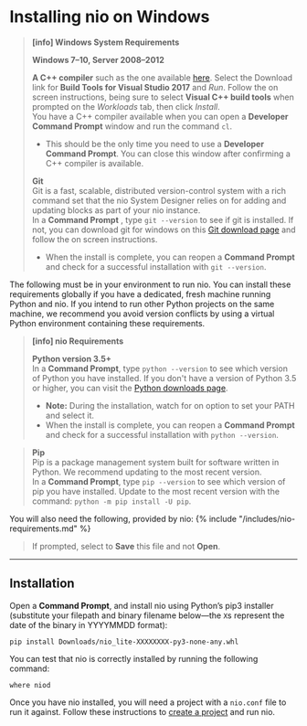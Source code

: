 # Installing nio on <span class="allow-caps">Windows</span>

> **[info] <span class="allow-caps">Windows</span> System Requirements**
>
> **Windows 7–10, Server 2008–2012**
>
> **A C++ compiler** such as the one available [here](https://www.visualstudio.com/downloads/#build-tools-for-visual-studio-2017). Select the Download link for **Build Tools for Visual Studio 2017** and _Run_. Follow the on screen instructions, being sure to select **Visual C++ build tools** when prompted on the _Workloads_ tab, then click _Install_.<br> 
>   You have a C++ compiler available when you can open a **Developer Command Prompt** window and run the command `cl`. 
>   * This should be the only time you need to use a **Developer Command Prompt**. You can close this window after confirming a C++ compiler is available.
>
> **Git**<br />
>    Git is a fast, scalable, distributed version-control system with a rich command set that the nio System Designer relies on for adding and updating blocks as part of your nio instance.<br />
>    In a **Command Prompt** , type `git --version` to see if git is installed.
>    If not, you can download git for windows on this [Git download page](https://git-scm.com/download/win) and follow the on screen instructions.
>    * When the install is complete, you can reopen a **Command Prompt** and check for a successful installation with `git --version`.
>

The following must be in your environment to run nio. You can install these requirements globally if you have a dedicated, fresh machine running Python and nio. If you intend to run other Python projects on the same machine, we recommend you avoid version conflicts by using a virtual Python environment containing these requirements.

> **[info] nio Requirements**
>
> **Python version 3.5+**<br />
>    In a **Command Prompt**, type `python --version` to see which version of Python you have installed.
>    If you don't have a version of Python 3.5 or higher, you can visit the [Python downloads page](https://www.python.org/downloads/).
>   * **Note:** During the installation, watch for on option to set your PATH and select it.
>   * When the install is complete, you can reopen a **Command Prompt** and check for a successful installation with `python --version`.

> **Pip**<br />
>    Pip is a package management system built for software written in Python. We recommend updating to the most recent version.<br />
>    In a **Command Prompt**, type `pip --version` to see which version of pip you have installed.
>    Update to the most recent version with the command: `python -m pip install -U pip`.


You will also need the following, provided by nio:
{% include "/includes/nio-requirements.md" %}
>   If prompted, select to **Save** this file and not **Open**.

---
## Installation

Open a **Command Prompt**, and install nio using Python’s pip3 installer (substitute your filepath and binary filename below—the `X`s represent the date of the binary in YYYYMMDD format):
```
pip install Downloads/nio_lite-XXXXXXXX-py3-none-any.whl
```
You can test that nio is correctly installed by running the following command:
```
where niod
```

Once you have nio installed, you will need a project with a `nio.conf` file to run it against. Follow these instructions to [create a project](/running-nio/locally.md) and run nio.
